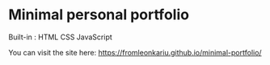 # Minimal personal portfolio
Built-in :
HTML
CSS
JavaScript

You can visit the site here: https://fromleonkariu.github.io/minimal-portfolio/ 
